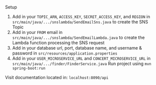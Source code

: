 Setup
1. Add in your `TOPIC_ARN`, `ACCESS_KEY`, `SECRET_ACCESS_KEY`, and `REGION` in `src/main/java/.../snslambda/SendEmailSns.java` to create the SNS Topic
2. Add in your `FROM` email in `src/main/java/.../snslambda/SendEmailLambda.java` to create the Lambda function processing the SNS request
2. Add in your database url, port, database name, and username & password in `src/resources/application.properties`
3. Add in your `USER_MICROSERVICE_URL` and `CONCERT_MICROSERVICE_URL` in `src/main/java/.../finder/FinderService.java`
Run project using ```mvn spring-boot:run```

Visit documentation located in: ```localhost:8090/api```
